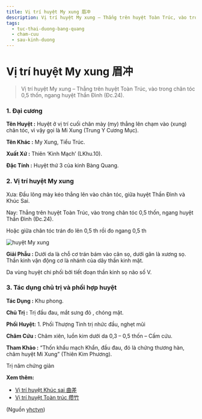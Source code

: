 ```yaml
---
title: Vị trí huyệt My xung 眉冲
description: Vị trí huyệt My xung – Thẳng trên huyệt Toàn Trúc, vào trong chân tóc 0,5 thốn, ngang huyệt Thần Đình (Đc.24).
tags:
  - tuc-thai-duong-bang-quang
  - cham-cuu
  - sau-kinh-duong
---
```


# Vị trí huyệt My xung 眉冲 

> Vị trí huyệt My xung – Thẳng trên huyệt Toàn Trúc, vào trong chân tóc 0,5 thốn, ngang huyệt Thần Đình (Đc.24).

### 1. Đại cương

**Tên Huyệt :** Huyệt ở vị trí cuối chân mày (my) thẳng lên chạm vào (xung) chân tóc, vì vậy gọi là Mi Xung (Trung Y Cương Mục).

**Tên Khác :** My Xung, Tiểu Trúc.

**Xuất Xứ :** Thiên ‘Kinh Mạch’ (LKhu.10).

**Đặc Tính :** Huyệt thứ 3 của kinh Bàng Quang.

### 2. Vị trí huyệt My xung

Xưa: Đầu lông mày kéo thẳng lên vào chân tóc, giữa huyệt Thần Đình và Khúc Sai.

Nay: Thẳng trên huyệt Toàn Trúc, vào trong chân tóc 0,5 thốn, ngang huyệt Thần Đình (Đc.24).

Hoặc giữa chân tóc trán đo lên 0,5 th rồi đo ngang 0,5 th

![huyệt My xung](/imgs/yhctvn/huyet-mi-xung-300x169.jpg)

**Giải Phẫu :** Dưới da là chỗ cơ trán bám vào cân sọ, dưới gân là xương sọ. Thần kinh vận động cơ là nhánh của dây thần kinh mặt.

Da vùng huyệt chi phối bởi tiết đoạn thần kinh sọ não số V.

### 3. Tác dụng chủ trị và phối hợp huyệt

**Tác Dụng :** Khu phong.

**Chủ Trị :** Trị đầu đau, mắt sưng đỏ , chóng mặt.

**Phối Huyệt:** 1. Phối Thượng Tinh trị nhức đầu, nghẹt mũi

**Châm Cứu :** Châm xiên, luồn kim dưới da 0,3 – 0,5 thốn – Cấm cứu.

**Tham Khảo :** “Thốn khẩu mạch Khẩn, đầu đau, đó là chứng thương hàn, châm huyệt Mi Xung” (Thiên Kim Phương).

Trị năm chứng giản

**Xem thêm:**

* [Vị trí huyệt Khúc sai 曲差](/yhctvn/vi-tri-huyet-khuc-sai-%e6%9b%b2%e5%b7%ae)
* [Vị trí huyệt Toàn trúc 攒竹](/yhctvn/vi-tri-huyet-toan-truc-%e6%94%92%e7%ab%b9)

(Nguồn <a href="https://yhctvn.com/vi-tri-huyet-my-xung-眉冲/" target="_blank">yhctvn</a>)
